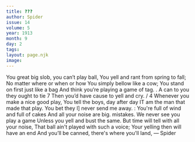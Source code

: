 ```yaml
---
title: ???
author: Spider
issue: 14
volume: 5
year: 1913
month: 9
day: 2
tags:
layout: page.njk
image:
---
```

You great big slob, you can’t play ball, You yell and rant from spring to fall; No matter where or when or how You simply bellow like a cow; You stand on first just like a bag And think you’re playing a game of tag. . A can to you they ought to tie 7 Then you’d have cause to yell and cry. / 4 Whenever you make a nice good play, You tell the boys, day after day IT am the man that made that play. You bet they I] never send me away. : You're full of wind and full of cakes And all your noise are big. mistakes. We never see you play a game Unless you yell and bust the same. But time will tell with all your noise, That ball ain't played with such a voice; Your yelling then will have an end And you’ll be canned, there's where you'll land, — Spider    


